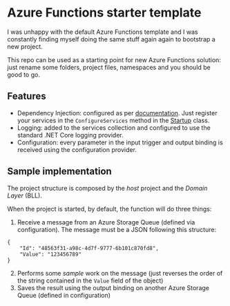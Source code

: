 # Azure Functions starter template
I was unhappy with the default Azure Functions template and I was constantly finding myself doing the same stuff again again to bootstrap a new project.

This repo can be used as a starting point for new Azure Functions solution: just rename some folders, project files, namespaces and you should be good to go.

## Features
- Dependency Injection: configured as per [documentation](https://docs.microsoft.com/en-us/azure/azure-functions/functions-dotnet-dependency-injection). Just register your services in the `ConfigureServices` method in the [Startup](src/AzureFunctionStarterTemplate.FunctionHost/Startup.cs) class.
- Logging: added to the services collection and configured to use the standard .NET Core logging provider.
- Configuration: every parameter in the input trigger and output binding is received using the configuration provider.


## Sample implementation
The project structure is composed by the *host* project and the *Domain Layer* (BLL).

When the project is started, by default, the function will do three things:
1. Receive a message from an Azure Storage Queue (defined via configuration). The message must be a JSON following this structure:
```
{
    "Id": "48563f31-a98c-4d7f-9777-6b101c870fd8",
    "Value": "123456789"
}
```
2. Performs some *sample* work on the message (just reverses the order of the string contained in the `Value` field of the object)
3. Saves the result using the output binding on another Azure Storage Queue (defined in configuration) 

  


